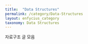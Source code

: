 ```yaml
---
title:  "Data Structures"
permalink: /category/Data-Structures
layout: enfycius_category
taxonomy: Data Structures
---
```


자료구조 글 모음
